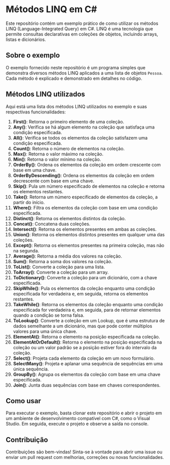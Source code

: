 # Métodos LINQ em C#

Este repositório contém um exemplo prático de como utilizar os métodos LINQ (Language-Integrated Query) em C#. LINQ é uma tecnologia que permite consultas declarativas em coleções de objetos, incluindo arrays, listas e dicionários.

## Sobre o exemplo

O exemplo fornecido neste repositório é um programa simples que demonstra diversos métodos LINQ aplicados a uma lista de objetos `Pessoa`. Cada método é explicado e demonstrado em detalhes no código.

## Métodos LINQ utilizados

Aqui está uma lista dos métodos LINQ utilizados no exemplo e suas respectivas funcionalidades:

1. **First()**: Retorna o primeiro elemento de uma coleção.
2. **Any()**: Verifica se há algum elemento na coleção que satisfaça uma condição especificada.
3. **All()**: Verifica se todos os elementos da coleção satisfazem uma condição especificada.
4. **Count()**: Retorna o número de elementos na coleção.
5. **Max()**: Retorna o valor máximo na coleção.
6. **Min()**: Retorna o valor mínimo na coleção.
7. **OrderBy()**: Ordena os elementos da coleção em ordem crescente com base em uma chave.
8. **OrderByDescending()**: Ordena os elementos da coleção em ordem decrescente com base em uma chave.
9. **Skip()**: Pula um número especificado de elementos na coleção e retorna os elementos restantes.
10. **Take()**: Retorna um número especificado de elementos da coleção, a partir do início.
11. **Where()**: Filtra os elementos da coleção com base em uma condição especificada.
12. **Distinct()**: Retorna os elementos distintos da coleção.
13. **Concat()**: Concatena duas coleções.
14. **Intersect()**: Retorna os elementos presentes em ambas as coleções.
15. **Union()**: Retorna os elementos distintos presentes em qualquer uma das coleções.
16. **Except()**: Retorna os elementos presentes na primeira coleção, mas não na segunda.
17. **Average()**: Retorna a média dos valores na coleção.
18. **Sum()**: Retorna a soma dos valores na coleção.
19. **ToList()**: Converte a coleção para uma lista.
20. **ToArray()**: Converte a coleção para um array.
21. **ToDictionary()**: Converte a coleção para um dicionário, com a chave especificada.
22. **SkipWhile()**: Pula os elementos da coleção enquanto uma condição especificada for verdadeira e, em seguida, retorna os elementos restantes.
23. **TakeWhile()**: Retorna os elementos da coleção enquanto uma condição especificada for verdadeira e, em seguida, para de retornar elementos quando a condição se torna falsa.
24. **ToLookup()**: Converte a coleção em um Lookup, que é uma estrutura de dados semelhante a um dicionário, mas que pode conter múltiplos valores para uma única chave.
25. **ElementAt()**: Retorna o elemento na posição especificada na coleção.
26. **ElementAtOrDefault()**: Retorna o elemento na posição especificada na coleção ou um valor padrão se a posição estiver fora do intervalo da coleção.
27. **Select()**: Projeta cada elemento da coleção em um novo formulário.
28. **SelectMany()**: Projeta e aplanar uma sequência de sequências em uma única sequência.
29. **GroupBy()**: Agrupa os elementos da coleção com base em uma chave especificada.
30. **Join()**: Junta duas sequências com base em chaves correspondentes.

## Como usar

Para executar o exemplo, basta clonar este repositório e abrir o projeto em um ambiente de desenvolvimento compatível com C#, como o Visual Studio. Em seguida, execute o projeto e observe a saída no console.

## Contribuição

Contribuições são bem-vindas! Sinta-se à vontade para abrir uma issue ou enviar um pull request com melhorias, correções ou novas funcionalidades.
